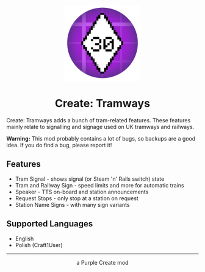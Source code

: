 <p align="center"><img src="https://github.com/PurpleCreate/Tramways/raw/main/.github/logo.png" width="200" /></p>

<h1 align="center">Create: Tramways</h1>

Create: Tramways adds a bunch of tram-related features. These features mainly
relate to signalling and signage used on UK tramways and railways.

**Warning:** This mod probably contains a lot of bugs, so backups are a good
idea. If you do find a bug, please report it!

## Features

- Tram Signal - shows signal (or Steam 'n' Rails switch) state
- Tram and Railway Sign - speed limits and more for automatic trains
- Speaker - TTS on-board and station announcements
- Request Stops - only stop at a station on request
- Station Name Signs - with many sign variants

## Supported Languages

- English
- Polish (Craft1User)

---

<p align="center">a Purple Create mod</p>